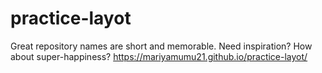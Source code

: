 # practice-layot
Great repository names are short and memorable. Need inspiration? How about super-happiness?
https://mariyamumu21.github.io/practice-layot/
